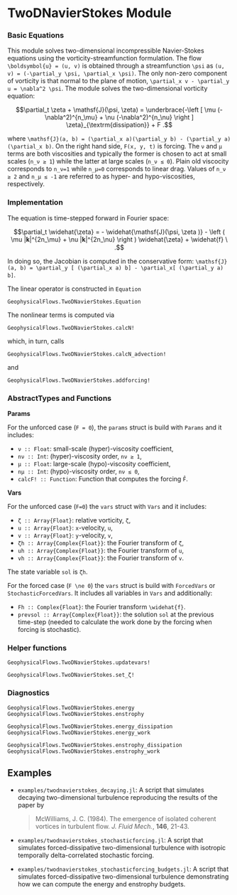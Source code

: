 # TwoDNavierStokes Module


### Basic Equations

This module solves two-dimensional incompressible Navier-Stokes equations using the 
vorticity-streamfunction formulation. The flow ``\boldsymbol{u} = (u, v)`` is obtained through 
a streamfunction ``\psi`` as ``(u, v) = (-\partial_y \psi, \partial_x \psi)``. The only non-zero 
component of vorticity is that normal to the plane of motion, 
``\partial_x v - \partial_y u = \nabla^2 \psi``. The module solves the two-dimensional 
vorticity equation:

```math
\partial_t \zeta + \mathsf{J}(\psi, \zeta) = \underbrace{-\left [ \mu (-\nabla^2)^{n_\mu}
+ \nu (-\nabla^2)^{n_\nu} \right ] \zeta}_{\textrm{dissipation}} + F .
```

where ``\mathsf{J}(a, b) = (\partial_x a)(\partial_y b) - (\partial_y a)(\partial_x b)``. On
the right hand side, ``F(x, y, t)`` is forcing. The ``ν`` and ``μ`` terms are both viscosities 
and typically the former is chosen to act at small scales (``n_ν ≥ 1``) while the latter at 
large scales (``n_ν ≤ 0``). Plain old viscocity corresponds to ``n_ν=1`` while ``n_μ=0`` 
corresponds to linear drag. Values of ``n_ν ≥ 2`` and ``n_μ ≤ -1`` are referred to as 
hyper- and hypo-viscosities, respectively.


### Implementation

The equation is time-stepped forward in Fourier space:

```math
\partial_t \widehat{\zeta} = - \widehat{\mathsf{J}(\psi, \zeta )} - \left ( \mu |𝐤|^{2n_\mu}
+ \nu |𝐤|^{2n_\nu} \right ) \widehat{\zeta} + \widehat{f} \ .
```

In doing so, the Jacobian is computed in the conservative form: ``\mathsf{J}(a, b) =
\partial_y [ (\partial_x a) b] - \partial_x[ (\partial_y a) b]``.

The linear operator is constructed in `Equation`

```@docs
GeophysicalFlows.TwoDNavierStokes.Equation
```

The nonlinear terms is computed via

```@docs
GeophysicalFlows.TwoDNavierStokes.calcN!
```

which, in turn, calls 

```@docs
GeophysicalFlows.TwoDNavierStokes.calcN_advection!
```
and

```@docs
GeophysicalFlows.TwoDNavierStokes.addforcing!
```


### AbstractTypes and Functions

**Params**

For the unforced case (``F = 0``), the `params` struct is build with `Params` and it includes:
- `ν :: Float`: small-scale (hyper)-viscosity coefficient,
- `nν :: Int`: (hyper)-viscosity order, `nν ≥ 1`,
- `μ :: Float`: large-scale (hypo)-viscosity coefficient,
- `nμ :: Int`: (hypo)-viscosity order, `nν ≤ 0`,
- `calcF! :: Function`: Function that computes the forcing ``F̂``.

**Vars**

For the unforced case (``F=0``) the `vars` struct with `Vars` and it includes:
- `ζ :: Array{Float}`: relative vorticity, ``ζ``,
- `u :: Array{Float}`: ``x``-velocity, ``u``,
- `v :: Array{Float}`: ``y``-velocity, ``v``,
- `ζh :: Array{Complex{Float}}`: the Fourier transform of ``ζ``,
- `uh :: Array{Complex{Float}}`: the Fourier transform of ``u``,
- `vh :: Array{Complex{Float}}`: the Fourier transform of ``v``.

The state variable `sol` is `ζh`.

For the forced case (``F \ne 0``) the `vars` struct is build with `ForcedVars` or `StochasticForcedVars`. It includes all variables in `Vars` and additionally:
- `Fh :: Complex{Float}`: the Fourier transform ``\widehat{f}``.
- `prevsol :: Array{Complex{Float}}`: the solution `sol` at the previous time-step (needed to calculate the work done by the forcing when forcing is stochastic).

### Helper functions

```@docs
GeophysicalFlows.TwoDNavierStokes.updatevars!
```

```@docs
GeophysicalFlows.TwoDNavierStokes.set_ζ!
```


### Diagnostics

```@docs
GeophysicalFlows.TwoDNavierStokes.energy
GeophysicalFlows.TwoDNavierStokes.enstrophy
```

```@docs
GeophysicalFlows.TwoDNavierStokes.energy_dissipation
GeophysicalFlows.TwoDNavierStokes.energy_work
```

```@docs
GeophysicalFlows.TwoDNavierStokes.enstrophy_dissipation
GeophysicalFlows.TwoDNavierStokes.enstrophy_work
```


## Examples

- `examples/twodnavierstokes_decaying.jl`: A script that simulates decaying two-dimensional turbulence reproducing the results of the paper by

  > McWilliams, J. C. (1984). The emergence of isolated coherent vortices in turbulent flow. *J. Fluid Mech.*, **146**, 21-43.

- `examples/twodnavierstokes_stochasticforcing.jl`: A script that simulates forced-dissipative two-dimensional turbulence with isotropic temporally delta-correlated stochastic forcing.

- `examples/twodnavierstokes_stochasticforcing_budgets.jl`: A script that simulates forced-dissipative two-dimensional turbulence demonstrating how we can compute the energy and enstrophy budgets.
